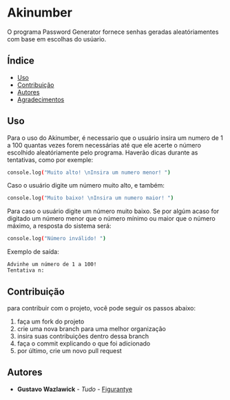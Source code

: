 # Akinumber
O programa Password Generator fornece senhas geradas aleatóriamentes com base em escolhas do usúario.

## Índice

- [Uso](#uso)
- [Contribuição](#contribuição)
- [Autores](#autores)
- [Agradecimentos](#agradecimentos)


## Uso

Para o uso do Akinumber, é necessario que o usuário insira um numero de 1 a 100 quantas vezes forem necessárias até que ele acerte o número escolhido aleatóriamente pelo programa. Haverão dicas durante as tentativas, como por exemple: 

```bash
console.log("Muito alto! \nInsira um numero menor! ")
```
Caso o usuário digite um número muito alto, e também: 
```bash
console.log("Muito baixo! \nInsira um numero maior! ")
```
Para caso o usuário digite um número muito baixo. Se por algúm acaso for digitado um número menor que o número mínimo ou maior que o número máximo, a resposta do sistema será: 

```bash
console.log("Número inválido! ")
```

Exemplo de saída:

```plaintext
Advinhe um número de 1 a 100!
Tentativa n: 
```
## Contribuição

para contribuir com o projeto, você pode seguir os passos abaixo: 

1. faça um fork do projeto
2. crie uma nova branch para uma melhor organização
3. insira suas contribuições dentro dessa branch
4. faça o commit explicando o que foi adicionado
5. por último, crie um novo pull request

## Autores

- **Gustavo Wazlawick** - *Tudo* - [Figurantye](https://github.com/Figurantye)
